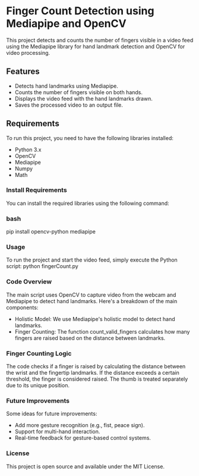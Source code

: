 # Finger Count Detection using Mediapipe and OpenCV

This project detects and counts the number of fingers visible in a video feed using the Mediapipe library for hand landmark detection and OpenCV for video processing.

## Features
- Detects hand landmarks using Mediapipe.
- Counts the number of fingers visible on both hands.
- Displays the video feed with the hand landmarks drawn.
- Saves the processed video to an output file.

## Requirements

To run this project, you need to have the following libraries installed:

- Python 3.x
- OpenCV
- Mediapipe
- Numpy
- Math

### Install Requirements

You can install the required libraries using the following command:

### bash
pip install opencv-python mediapipe

### Usage
To run the project and start the video feed, simply execute the Python script:
python fingerCount.py

### Code Overview
The main script uses OpenCV to capture video from the webcam and Mediapipe to detect hand landmarks. Here's a breakdown of the main components:

- Holistic Model: We use Mediapipe's holistic model to detect hand landmarks.
- Finger Counting: The function count_valid_fingers calculates how many fingers are raised based on the distance between landmarks.

### Finger Counting Logic
The code checks if a finger is raised by calculating the distance between the wrist and the fingertip landmarks. If the distance exceeds a certain threshold, the finger is considered raised. The thumb is treated separately due to its unique position.

### Future Improvements
Some ideas for future improvements:
- Add more gesture recognition (e.g., fist, peace sign).
- Support for multi-hand interaction.
- Real-time feedback for gesture-based control systems.

### License
This project is open source and available under the MIT License.
